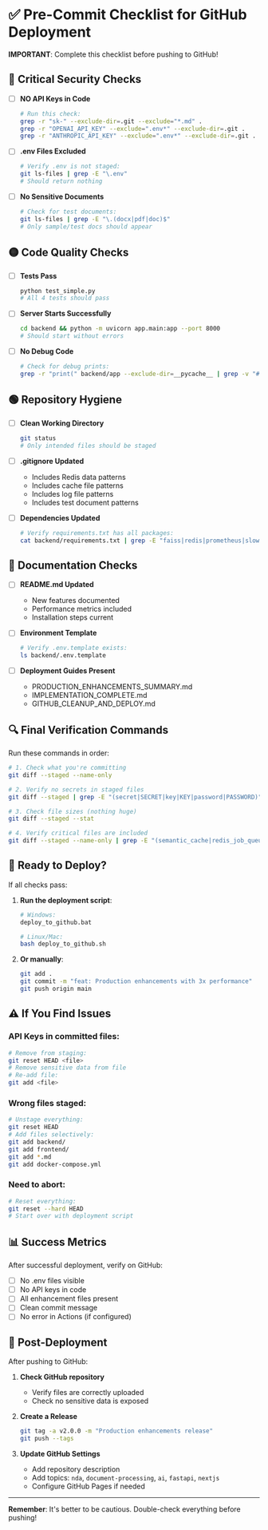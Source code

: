 # ✅ Pre-Commit Checklist for GitHub Deployment

**IMPORTANT**: Complete this checklist before pushing to GitHub!

## 🔴 Critical Security Checks

- [ ] **NO API Keys in Code**
  ```bash
  # Run this check:
  grep -r "sk-" --exclude-dir=.git --exclude="*.md" .
  grep -r "OPENAI_API_KEY" --exclude=".env*" --exclude-dir=.git .
  grep -r "ANTHROPIC_API_KEY" --exclude=".env*" --exclude-dir=.git .
  ```

- [ ] **.env Files Excluded**
  ```bash
  # Verify .env is not staged:
  git ls-files | grep -E "\.env"
  # Should return nothing
  ```

- [ ] **No Sensitive Documents**
  ```bash
  # Check for test documents:
  git ls-files | grep -E "\.(docx|pdf|doc)$"
  # Only sample/test docs should appear
  ```

## 🟡 Code Quality Checks

- [ ] **Tests Pass**
  ```bash
  python test_simple.py
  # All 4 tests should pass
  ```

- [ ] **Server Starts Successfully**
  ```bash
  cd backend && python -m uvicorn app.main:app --port 8000
  # Should start without errors
  ```

- [ ] **No Debug Code**
  ```bash
  # Check for debug prints:
  grep -r "print(" backend/app --exclude-dir=__pycache__ | grep -v "#"
  ```

## 🟢 Repository Hygiene

- [ ] **Clean Working Directory**
  ```bash
  git status
  # Only intended files should be staged
  ```

- [ ] **.gitignore Updated**
  - Includes Redis data patterns
  - Includes cache file patterns
  - Includes log file patterns
  - Includes test document patterns

- [ ] **Dependencies Updated**
  ```bash
  # Verify requirements.txt has all packages:
  cat backend/requirements.txt | grep -E "faiss|redis|prometheus|slowapi"
  ```

## 📝 Documentation Checks

- [ ] **README.md Updated**
  - New features documented
  - Performance metrics included
  - Installation steps current

- [ ] **Environment Template**
  ```bash
  # Verify .env.template exists:
  ls backend/.env.template
  ```

- [ ] **Deployment Guides Present**
  - PRODUCTION_ENHANCEMENTS_SUMMARY.md
  - IMPLEMENTATION_COMPLETE.md
  - GITHUB_CLEANUP_AND_DEPLOY.md

## 🔍 Final Verification Commands

Run these commands in order:

```bash
# 1. Check what you're committing
git diff --staged --name-only

# 2. Verify no secrets in staged files
git diff --staged | grep -E "(secret|SECRET|key|KEY|password|PASSWORD)" | grep -v "api_key_manager"

# 3. Check file sizes (nothing huge)
git diff --staged --stat

# 4. Verify critical files are included
git diff --staged --name-only | grep -E "(semantic_cache|redis_job_queue|batch\.py|telemetry|security)"
```

## 🚦 Ready to Deploy?

If all checks pass:

1. **Run the deployment script**:
   ```bash
   # Windows:
   deploy_to_github.bat

   # Linux/Mac:
   bash deploy_to_github.sh
   ```

2. **Or manually**:
   ```bash
   git add .
   git commit -m "feat: Production enhancements with 3x performance"
   git push origin main
   ```

## ⚠️ If You Find Issues

### API Keys in committed files:
```bash
# Remove from staging:
git reset HEAD <file>
# Remove sensitive data from file
# Re-add file:
git add <file>
```

### Wrong files staged:
```bash
# Unstage everything:
git reset HEAD
# Add files selectively:
git add backend/
git add frontend/
git add *.md
git add docker-compose.yml
```

### Need to abort:
```bash
# Reset everything:
git reset --hard HEAD
# Start over with deployment script
```

## 📊 Success Metrics

After successful deployment, verify on GitHub:

- [ ] No .env files visible
- [ ] No API keys in code
- [ ] All enhancement files present
- [ ] Clean commit message
- [ ] No error in Actions (if configured)

## 🎉 Post-Deployment

After pushing to GitHub:

1. **Check GitHub repository**
   - Verify files are correctly uploaded
   - Check no sensitive data is exposed

2. **Create a Release**
   ```bash
   git tag -a v2.0.0 -m "Production enhancements release"
   git push --tags
   ```

3. **Update GitHub Settings**
   - Add repository description
   - Add topics: `nda`, `document-processing`, `ai`, `fastapi`, `nextjs`
   - Configure GitHub Pages if needed

---

**Remember**: It's better to be cautious. Double-check everything before pushing!